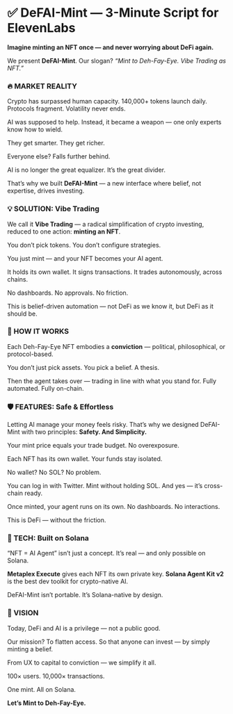 # ✅ DeFAI-Mint — 3-Minute Script for ElevenLabs

**Imagine minting an NFT once — and never worrying about DeFi again.**

We present **DeFAI-Mint**.
Our slogan? _“Mint to Deh-Fay-Eye. Vibe Trading as NFT.”_

### 🔥 MARKET REALITY

Crypto has surpassed human capacity.
140,000+ tokens launch daily.
Protocols fragment. Volatility never ends.

AI was supposed to help.
Instead, it became a weapon —
one only experts know how to wield.

They get smarter.
They get richer.

Everyone else? Falls further behind.

AI is no longer the great equalizer.
It’s the great divider.

That’s why we built **DeFAI-Mint** —
a new interface where belief, not expertise, drives investing.

### 💡 SOLUTION: Vibe Trading

We call it **Vibe Trading** —
a radical simplification of crypto investing, reduced to one action: **minting an NFT**.

You don’t pick tokens.
You don’t configure strategies.

You just mint — and your NFT becomes your AI agent.

It holds its own wallet.
It signs transactions.
It trades autonomously, across chains.

No dashboards. No approvals. No friction.

This is belief-driven automation —
not DeFi as we know it,
but DeFi as it should be.

### 🧭 HOW IT WORKS

Each Deh-Fay-Eye NFT embodies a **conviction** —
political, philosophical, or protocol-based.

You don’t just pick assets.
You pick a belief.
A thesis.

Then the agent takes over —
trading in line with what you stand for.
Fully automated.
Fully on-chain.

### 🛡 FEATURES: Safe & Effortless

Letting AI manage your money feels risky.
That’s why we designed DeFAI-Mint with two principles:
**Safety. And Simplicity.**

Your mint price equals your trade budget.
No overexposure.

Each NFT has its own wallet.
Your funds stay isolated.

No wallet? No SOL?
No problem.

You can log in with Twitter.
Mint without holding SOL.
And yes — it’s cross-chain ready.

Once minted, your agent runs on its own.
No dashboards. No interactions.

This is DeFi —
without the friction.

### 🧠 TECH: Built on Solana

“NFT = AI Agent” isn’t just a concept.
It’s real — and only possible on Solana.

**Metaplex Execute** gives each NFT its own private key.
**Solana Agent Kit v2** is the best dev toolkit for crypto-native AI.

DeFAI-Mint isn’t portable.
It’s Solana-native by design.

### 🎯 VISION

Today, DeFi and AI is a privilege — not a public good.

Our mission?
To flatten access.
So that anyone can invest — by simply minting a belief.

From UX to capital to conviction —
we simplify it all.

100× users.
10,000× transactions.

One mint.
All on Solana.

**Let’s Mint to Deh-Fay-Eye.**
